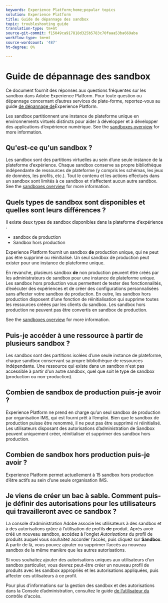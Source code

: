 ```yaml
---
keywords: Experience Platform;home;popular topics
solution: Experience Platform
title: Guide de dépannage des sandbox
topic: troubleshooting guide
translation-type: tm+mt
source-git-commit: f15049ca917818d325b5783c70faaa53ba669aba
workflow-type: tm+mt
source-wordcount: '487'
ht-degree: 0%

---
```



# Guide de dépannage des sandbox

Ce document fournit des réponses aux questions fréquentes sur les sandbox dans Adobe Experience Platform. Pour toute question ou dépannage concernant d’autres services de plate-forme, reportez-vous au guide [de dépannage de](../landing/troubleshooting.md)Experience Platform.

Les sandbox partitionnent une instance de plateforme unique en environnements virtuels distincts pour aider à développer et à développer des applications d’expérience numérique. See the [sandboxes overview](home.md) for more information.

## Qu&#39;est-ce qu&#39;un sandbox ?

Les sandbox sont des partitions virtuelles au sein d’une seule instance de la plateforme d’expérience. Chaque sandbox conserve sa propre bibliothèque indépendante de ressources de plateforme (y compris les schémas, les jeux de données, les profils, etc.). Tout le contenu et les actions effectués dans un sandbox sont limités à ce sandbox et n’affectent aucun autre sandbox. See the [sandboxes overview](home.md) for more information.

## Quels types de sandbox sont disponibles et quelles sont leurs différences ?

Il existe deux types de sandbox disponibles dans la plateforme d’expérience :

* sandbox de production
* Sandbox hors production

Experience Platform fournit un sandbox **de** production unique, qui ne peut pas être supprimé ou réinitialisé. Un seul sandbox de production peut exister pour une instance de plateforme unique.

En revanche, plusieurs sandbox **de** non production peuvent être créés par les administrateurs de sandbox pour une instance de plateforme unique. Les sandbox hors production vous permettent de tester des fonctionnalités, d’exécuter des expériences et de créer des configurations personnalisées sans affecter votre sandbox de production. En outre, les sandbox hors production disposent d’une fonction de réinitialisation qui supprime toutes les ressources créées par les clients du sandbox. Les sandbox hors production ne peuvent pas être convertis en sandbox de production.

See the [sandboxes overview](./home.md) for more information.

## Puis-je accéder à une ressource à partir de plusieurs sandbox ?

Les sandbox sont des partitions isolées d’une seule instance de plateforme, chaque sandbox conservant sa propre bibliothèque de ressources indépendante. Une ressource qui existe dans un sandbox n&#39;est pas accessible à partir d&#39;un autre sandbox, quel que soit le type de sandbox (production ou non-production).

## Combien de sandbox de production puis-je avoir ?

Experience Platform ne prend en charge qu’un seul sandbox de production par organisation IMS, qui est fourni prêt à l’emploi. Bien que le sandbox de production puisse être renommé, il ne peut pas être supprimé ni réinitialisé. Les utilisateurs disposant des autorisations d’administration de Sandbox peuvent uniquement créer, réinitialiser et supprimer des sandbox hors production.

## Combien de sandbox hors production puis-je avoir ?

Experience Platform permet actuellement à 15 sandbox hors production d’être actifs au sein d’une seule organisation IMS.

## Je viens de créer un bac à sable. Comment puis-je définir des autorisations pour les utilisateurs qui travailleront avec ce sandbox ?

La console d’administration Adobe associe les utilisateurs à des sandbox et à des autorisations grâce à l’utilisation de profils **de** produit. Après avoir créé un nouveau sandbox, accédez à l’onglet _Autorisations_ du profil de produits auquel vous souhaitez accorder l’accès, puis cliquez sur **Sandbox**. A partir de là, vous pouvez ajouter ou supprimer l’accès au nouveau sandbox de la même manière que les autres autorisations.

Si vous souhaitez ajouter des autorisations uniques aux utilisateurs d’un sandbox particulier, vous devrez peut-être créer un nouveau profil de produits avec les sandbox appropriés et les autorisations appliquées, puis affecter ces utilisateurs à ce profil.

Pour plus d’informations sur la gestion des sandbox et des autorisations dans la Console d’administration, consultez le guide [de l’utilisateur du](../access-control/ui/overview.md) contrôle d&#39;accès.